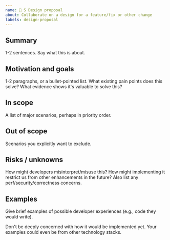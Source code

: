```yaml
---
name: 🤔 S Design proposal
about: Collaborate on a design for a feature/fix or other change
labels: design-proposal
---
```


<!--
This template is useful to build consensus about whether work should be done, and if so, the high-level shape of how it should be approached. Use this before fixating on a particular implementation.
-->

## Summary

1-2 sentences. Say what this is about.

## Motivation and goals

1-2 paragraphs, or a bullet-pointed list. What existing pain points does this solve? What evidence shows it's valuable to solve this?

## In scope

A list of major scenarios, perhaps in priority order.

## Out of scope

Scenarios you explicitly want to exclude.

## Risks / unknowns

How might developers misinterpret/misuse this? How might implementing it restrict us from other enhancements in the future? Also list any perf/security/correctness concerns.

## Examples

Give brief examples of possible developer experiences (e.g., code they would write).

Don't be deeply concerned with how it would be implemented yet. Your examples could even be from other technology stacks.

<!--
# Detailed design

It's often best not to fill this out until you get basic consensus about the above. When you do, consider adding an implementation proposal with the following headings:

Detailed design
Drawbacks
Considered alternatives
Open questions
References

If there's one clear design you have consensus on, you could do that directly in a PR.
-->
